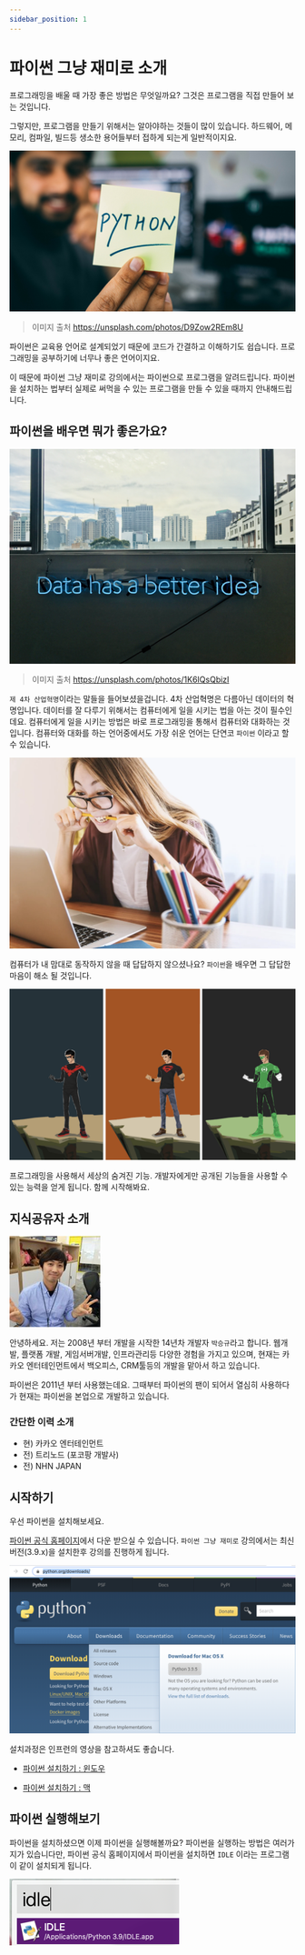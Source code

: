 ```yaml
---
sidebar_position: 1
---
```


# 파이썬 그냥 재미로 소개

프로그래밍을 배울 때 가장 좋은 방법은 무엇일까요?
그것은 프로그램을 직접 만들어 보는 것입니다.

그렇지만, 프로그램을 만들기 위해서는 알아야하는 것들이 많이 있습니다.
하드웨어, 메모리, 컴파일, 빌드등 생소한 용어들부터 접하게 되는게 일반적이지요.

![python](./assets/image/intro/python.jpg)

> 이미지 출처 https://unsplash.com/photos/D9Zow2REm8U

파이썬은 교육용 언어로 설계되었기 때문에 코드가 간결하고 이해하기도 쉽습니다.
프로그래밍을 공부하기에 너무나 좋은 언어이지요.

이 때문에 파이썬 그냥 재미로 강의에서는 파이썬으로 프로그램을 알려드립니다.
파이썬을 설치하는 법부터 실제로 써먹을 수 있는 프로그램을 만들 수 있을 때까지 안내해드립니다.

## 파이썬을 배우면 뭐가 좋은가요?

![python](./assets/image/intro/4th_revolution.jpg)

> 이미지 출처 https://unsplash.com/photos/1K6IQsQbizI

`제 4차 산업혁명`이라는 말들을 들어보셨을겁니다. 4차 산업혁명은 다름아닌 데이터의 혁명입니다. 데이터를 잘 다루기 위해서는 컴퓨터에게 일을 시키는 법을 아는 것이 필수인데요. 컴퓨터에게 일을 시키는 방법은 바로 프로그래밍을 통해서 컴퓨터와 대화하는 것입니다. 컴퓨터와 대화를 하는 언어중에서도 가장 쉬운 언어는 단연코 `파이썬` 이라고 할 수 있습니다.

![python](./assets/image/intro/computer_not_working.png)

컴퓨터가 내 맘대로 동작하지 않을 때 답답하지 않으셨나요? `파이썬`을 배우면 그 답답한 마음이 해소 될 것입니다.

![python](./assets/image/intro/super_power.png)

프로그래밍을 사용해서 세상의 숨겨진 기능. 개발자에게만 공개된
기능들을 사용할 수 있는 능력을 얻게 됩니다. 함께 시작해봐요.

## 지식공유자 소개

![python](./assets/image/intro/profile.jpg)

안녕하세요. 저는 2008년 부터 개발을 시작한 14년차 개발자 `박승규`라고 합니다.
웹개발, 플랫폼 개발, 게임서버개발, 인프라관리등 다양한 경험을 가지고 있으며,
현재는 카카오 엔터테인먼트에서 백오피스, CRM툴등의 개발을 맡아서 하고 있습니다.

파이썬은 2011년 부터 사용했는데요. 그때부터 파이썬의 팬이 되어서 열심히 사용하다가 현재는 파이썬을 본업으로 개발하고 있습니다.

### 간단한 이력 소개

- 현) 카카오 엔터테인먼트
- 전) 트리노드 (포코팡 개발사)
- 전) NHN JAPAN

## 시작하기

우선 파이썬을 설치해보세요.

[파이썬 공식 홈페이지](https://www.python.org/downloads/)에서 다운 받으실 수 있습니다. `파이썬 그냥 재미로` 강의에서는 최신버전(3.9.x)을 설치한후 강의를 진행하게 됩니다.

![python](./assets/image/intro/intro1.png)

설치과정은 인프런의 영상을 참고하셔도 좋습니다.

- [파이썬 설치하기 : 윈도우](https://www.inflearn.com/course/%ED%8C%8C%EC%9D%B4%EC%8D%AC-%EA%B7%B8%EB%83%A5-%EC%9E%AC%EB%AF%B8%EB%A1%9C/lecture/60771?tab=curriculum)

- [파이썬 설치하기 : 맥](https://www.inflearn.com/course/%ED%8C%8C%EC%9D%B4%EC%8D%AC-%EA%B7%B8%EB%83%A5-%EC%9E%AC%EB%AF%B8%EB%A1%9C/lecture/60773?tab=curriculum)

## 파이썬 실행해보기

파이썬을 설치하셨으면 이제 파이썬을 실행해볼까요?
파이썬을 실행하는 방법은 여러가지가 있습니다만, 파이썬 공식 홈페이지에서 파이썬을 설치하면 `IDLE` 이라는 프로그램이 같이 설치되게 됩니다.

![python](./assets/image/intro/idle.png)
